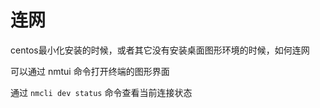 # 连网

centos最小化安装的时候，或者其它没有安装桌面图形环境的时候，如何连网

可以通过 nmtui 命令打开终端的图形界面

通过 `nmcli dev status` 命令查看当前连接状态
